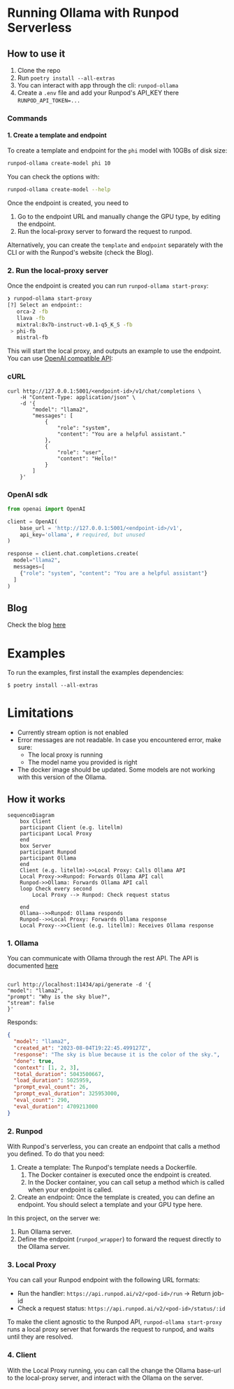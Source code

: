# Running Ollama with Runpod Serverless

## How to use it

1. Clone the repo
2. Run `poetry install --all-extras`
3. You can interact with app through the cli: `runpod-ollama`
4. Create a `.env` file and add your Runpod's API_KEY there `RUNPOD_API_TOKEN=...`

### Commands

#### 1. Create a template and endpoint

To create a template and endpoint for the `phi` model with 10GBs of disk size:

```bash
runpod-ollama create-model phi 10
```

You can check the options with:

```bash
runpod-ollama create-model --help
```

Once the endpoint is created, you need to

1. Go to the endpoint URL and manually change the GPU type, by editing the endpoint.
2. Run the local-proxy server to forward the request to runpod.

Alternatively, you can create the `template` and `endpoint` separately with the CLI or with the Runpod's website (check the Blog).

### 2. Run the local-proxy server

Once the endpoint is created you can run `runpod-ollama start-proxy`:

```bash
❯ runpod-ollama start-proxy
[?] Select an endpoint::
   orca-2 -fb
   llava -fb
   mixtral:8x7b-instruct-v0.1-q5_K_S -fb
 > phi-fb
   mistral-fb
```

This will start the local proxy, and outputs an example to use the endpoint. You can use [OpenAI compatible API](https://ollama.com/blog/openai-compatibility):

### cURL

```shell
curl http://127.0.0.1:5001/<endpoint-id>/v1/chat/completions \
    -H "Content-Type: application/json" \
    -d '{
        "model": "llama2",
        "messages": [
            {
                "role": "system",
                "content": "You are a helpful assistant."
            },
            {
                "role": "user",
                "content": "Hello!"
            }
        ]
    }'
```

### OpenAI sdk

```python
from openai import OpenAI

client = OpenAI(
    base_url = 'http://127.0.0.1:5001/<endpoint-id>/v1',
    api_key='ollama', # required, but unused
)

response = client.chat.completions.create(
  model="llama2",
  messages=[
    {"role": "system", "content": "You are a helpful assistant"}
  ]
)
```

## Blog

Check the blog [here](https://medium.com/@pooya.haratian/running-ollama-with-runpod-serverless-and-langchain-6657763f400d)

# Examples

To run the examples, first install the examples dependencies:

```
$ poetry install --all-extras
```

# Limitations

- Currently stream option is not enabled
- Error messages are not readable. In case you encountered error, make sure:
  - The local proxy is running
  - The model name you provided is right
- The docker image should be updated. Some models are not working with this version of the Ollama.

## How it works

```mermaid
sequenceDiagram
    box Client
    participant Client (e.g. litellm)
    participant Local Proxy
    end
    box Server
    participant Runpod
    participant Ollama
    end
    Client (e.g. litellm)->>Local Proxy: Calls Ollama API
    Local Proxy->>Runpod: Forwards Ollama API call
    Runpod->>Ollama: Forwards Ollama API call
    loop Check every second
        Local Proxy --> Runpod: Check request status

    end
    Ollama-->>Runpod: Ollama responds
    Runpod-->>Local Proxy: Forwards Ollama response
    Local Proxy-->>Client (e.g. litellm): Receives Ollama response

```

### 1. Ollama

You can communicate with Ollama through the rest API. The API is documented [here](https://github.com/ollama/ollama/blob/main/docs/api.md)

```

curl http://localhost:11434/api/generate -d '{
"model": "llama2",
"prompt": "Why is the sky blue?",
"stream": false
}'

```

Responds:

```json
{
  "model": "llama2",
  "created_at": "2023-08-04T19:22:45.499127Z",
  "response": "The sky is blue because it is the color of the sky.",
  "done": true,
  "context": [1, 2, 3],
  "total_duration": 5043500667,
  "load_duration": 5025959,
  "prompt_eval_count": 26,
  "prompt_eval_duration": 325953000,
  "eval_count": 290,
  "eval_duration": 4709213000
}
```

### 2. Runpod

With Runpod's serverless, you can create an endpoint that calls a method you defined. To do that you need:

1. Create a template: The Runpod's template needs a Dockerfile.
   1. The Docker container is executed once the endpoint is created.
   2. In the Docker container, you can call setup a method which is called when your endpoint is called.
2. Create an endpoint: Once the template is created, you can define an endpoint. You should select a template and your GPU type here.

In this project, on the server we:

1. Run Ollama server.
2. Define the endpoint (`runpod_wrapper`) to forward the request directly to the Ollama server.

### 3. Local Proxy

You can call your Runpod endpoint with the following URL formats:

- Run the handler: `https://api.runpod.ai/v2/<pod-id>/run` -> Return job-id
- Check a request status: `https://api.runpod.ai/v2/<pod-id>/status/:id`

To make the client agnostic to the Runpod API, `runpod-ollama start-proxy` runs a local proxy server that forwards the request to runpod,
and waits until they are resolved.

### 4. Client

With the Local Proxy running, you can call the change the Ollama base-url to the local-proxy server, and interact with the Ollama on the server.
